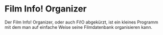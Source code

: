 Film Info! Organizer
=================
Der Film Info! Organizer, oder auch Fi!O abgekürzt, ist ein kleines Programm mit dem man auf einfache Weise seine Filmdatenbank organisieren kann.
